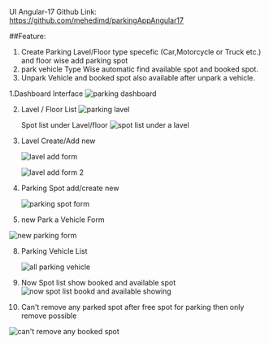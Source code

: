 UI Angular-17 Github Link: https://github.com/mehedimd/parkingAppAngular17

##Feature:

1. Create Parking Lavel/Floor type specefic (Car,Motorcycle or Truck etc.) and floor wise add parking spot
2. park vehicle Type Wise automatic find available spot and booked spot.
3. Unpark Vehicle and booked spot also available after unpark a vehicle.

1.Dashboard Interface
   ![parking dashboard](https://github.com/user-attachments/assets/02603232-3e15-44f0-a413-919042c10107)


2. Lavel / Floor List
   ![parking lavel](https://github.com/user-attachments/assets/42e0f00f-5442-40f3-b589-b311c0e0664d)

   Spot list under Lavel/floor
   ![spot list under a lavel](https://github.com/user-attachments/assets/04dc51e1-9c2c-4f38-9b0c-540ab8cc4bbf)

   


4. Lavel Create/Add new
   
   ![lavel add form](https://github.com/user-attachments/assets/1a9cb33b-673c-42e8-92e8-e01036142ef4)
   
   ![lavel add form 2](https://github.com/user-attachments/assets/33a02377-0177-4653-9f67-7c04ecb98e2a)
   
6. Parking Spot add/create new
   
   ![parking spot form](https://github.com/user-attachments/assets/09f463e2-2076-4d3f-b8fb-6db81914e35d)

7. new Park a Vehicle Form

  ![new parking form](https://github.com/user-attachments/assets/ac6d749c-c1e1-4560-90a3-e95d7c493caa)

8. Parking Vehicle List

   ![all parking vehicle](https://github.com/user-attachments/assets/4801610f-c416-41e1-835a-802bb358eccf)

9. Now Spot list show booked and available spot
   ![now spot list bookd and available showing](https://github.com/user-attachments/assets/2723972f-a9ad-4bf7-a47a-ddef8d7e9f13)

    
10. Can't remove any parked spot after free spot for parking then only remove possible

   ![can't remove any booked spot](https://github.com/user-attachments/assets/adc095a3-0e09-47ed-8c28-e63fa9b1d3cc)



